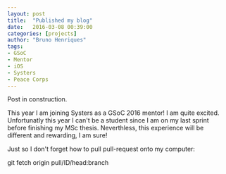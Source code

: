 ```yaml
---
layout: post
title:  "Published my blog"
date:   2016-03-08 00:39:00
categories: [projects]
author: "Bruno Henriques"
tags:
- GSoC
- Mentor
- iOS
- Systers
- Peace Corps
---
```


Post in construction.

This year I am joining Systers as a GSoC 2016 mentor! I am quite excited. Unfortunatly this year I can't be a student since I am on my last sprint before finishing my MSc thesis. Neverthless, this experience will be different and rewarding, I am sure!

Just so I don't forget how to pull pull-request onto my computer:

git fetch origin pull/ID/head:branch